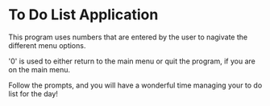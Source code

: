 <h1>To Do List Application</h1>

This program uses numbers that are entered by the user to nagivate the different menu options.

'0' is used to either return to the main menu or quit the program, if you are on the main menu.

Follow the prompts, and you will have a wonderful time managing your to do list for the day!
